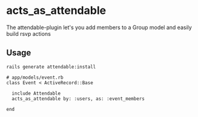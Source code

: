 acts_as_attendable
==========

The attendable-plugin let's you add members to a Group model and easily build rsvp actions

Usage
-----

```
rails generate attendable:install
```


```
# app/models/event.rb
class Event < ActiveRecord::Base
  
  include Attendable
  acts_as_attendable by: :users, as: :event_members
    
end
```


